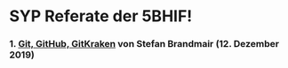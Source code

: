 # SYP Referate der 5BHIF!

### 1. [Git, GitHub, GitKraken](Brandmair_Git) von Stefan Brandmair (12. Dezember 2019)
